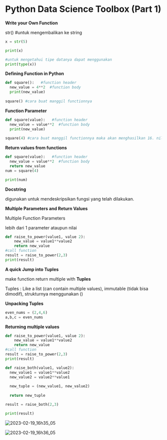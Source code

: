 # Python Data Science Toolbox (Part 1)

**Write your Own Function**

str() #untuk mengembalikan ke string 
```python 
x = str(5) 

print(x)

#untuk mengetahui tipe datanya dapat menggunakan 
print(type(x))
``` 

**Defining Function in Python**

```python 
def square():   #function header 
  new_value = 4**2  #function body 
  print(new_value)
  
square() #cara buat manggil functionnya
```

**Function Parameter**
```python 
def square(value):   #function header 
  new_value = value**2  #function body 
  print(new_value)
  
square(4) #cara buat manggil functionnya maka akan menghasilkan 16. nilai value dapat diubah-ubah
```

**Return values from functions**
```python 
def square(value):   #function header 
  new_value = value**2  #function body 
  return new_value
num = square(4)

print(num)
```
**Docstring**

digunakan untuk mendeskripsikan fungsi yang telah dilakukan. 

**Multiple Parameters and Return Values**

Multiple Function Parameters

lebih dari 1 parameter ataupun nilai 

```python 
def raise_to_power(value1, value 2): 
    new_value = value1**value2
    return new_value 
#call function 
result = raise_to_power(2,3)
print(result)
```

**A quick Jump into Tuples**

make function return multiple with **Tuples**

Tuples : Like a list (can contain multiple values), immutable (tidak bisa dimodif), strukturnya menggunakan ()

**Unpacking Tuples**

```python 
even_nums = (2,4,6) 
a,b,c = even_nums
```

**Returning multiple values**

```python 
def raise_to_power(value1, value 2): 
    new_value = value1**value2
    return new_value 
#call function 
result = raise_to_power(2,3)
print(result)
```

```python 
def raise_both(value1, value2):
  new_value1 = value1**value2
  new_value2 = value2**value1
  
  new_tuple = (new_value1, new_value2)
  
  return new_tuple

result = raise_both(2,3)

print(result)
```

![2023-02-19_16h35_05](https://user-images.githubusercontent.com/87213160/219940257-c0b91fa0-b4f4-4294-8250-a90afc1d4279.png)

![2023-02-19_16h36_05](https://user-images.githubusercontent.com/87213160/219940260-10b846f6-e3d5-4e41-9038-c5bd0f1980f2.png)




